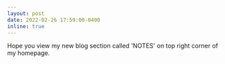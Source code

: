 ```yaml
---
layout: post
date: 2022-02-26 17:59:00-0400
inline: true
---
```


Hope you view my new blog section called 'NOTES' on top right corner of my homepage.

